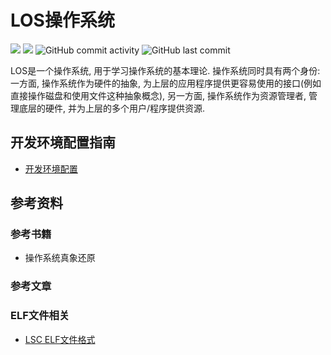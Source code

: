 LOS操作系统
==================

![](https://img.shields.io/github/license/LiZeC123/LOS)
![](https://img.shields.io/github/issues/LiZeC123/LOS)
![GitHub commit activity](https://img.shields.io/github/commit-activity/m/LiZeC123/LOS)
![GitHub last commit](https://img.shields.io/github/last-commit/LiZeC123/LOS)

LOS是一个操作系统, 用于学习操作系统的基本理论. 操作系统同时具有两个身份: 一方面, 操作系统作为硬件的抽象, 为上层的应用程序提供更容易使用的接口(例如直接操作磁盘和使用文件这种抽象概念), 另一方面, 操作系统作为资源管理者, 管理底层的硬件, 并为上层的多个用户/程序提供资源.


开发环境配置指南
-------------------

- [开发环境配置](doc/%E5%BC%80%E5%8F%91%E7%8E%AF%E5%A2%83%E9%85%8D%E7%BD%AE.md)


参考资料
--------------
### 参考书籍

- 操作系统真象还原

### 参考文章

### ELF文件相关

- [LSC ELF文件格式](https://github.com/LiZeC123/LSC/blob/master/docs/ch/ass/ELF.md)